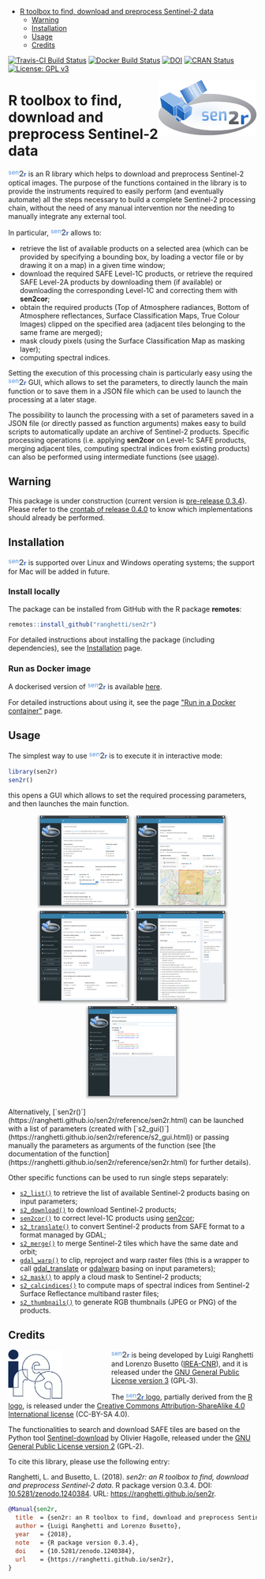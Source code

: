 
-   [R toolbox to find, download and preprocess Sentinel-2 data](#r-toolbox-to-find-download-and-preprocess-sentinel-2-data)
    -   [Warning](#warning)
    -   [Installation](#installation)
    -   [Usage](#usage)
    -   [Credits](#credits)

<!-- IMPORTANT: do NOT edit README.Rmd! Edit index.Rmd instead,       -->
<!-- and generate README.Rmd using inst/extdata/code/create_README.sh -->
[![Travis-CI Build Status](https://travis-ci.org/ranghetti/sen2r.svg?branch=master)](https://travis-ci.org/ranghetti/sen2r) [![Docker Build Status](https://img.shields.io/docker/build/ranghetti/sen2r.svg)](https://hub.docker.com/r/ranghetti/sen2r) [![DOI](https://zenodo.org/badge/DOI/10.5281/zenodo.1240384.svg)](https://doi.org/10.5281/zenodo.1240384) [![CRAN Status](http://www.r-pkg.org/badges/version/sen2r)](https://cran.r-project.org/package=sen2r) [![License: GPL v3](https://img.shields.io/badge/License-GPL%20v3-blue.svg)](http://www.gnu.org/licenses/gpl-3.0)

<img src="man/figures/sen2r_logo_200px.png" width="200" height="113" align="right" />

R toolbox to find, download and preprocess Sentinel-2 data
==========================================================

<span style="color:#5793dd;vertical-align:top;font-size:90%;font-weight:normal;">sen</span><span style="color:#6a7077;vertical-align:baseline;font-size:115%;font-weight:bolder;">2</span><span style="color:#2f66d5;vertical-align:baseline;font-size:90%;font-weight:bold;">r</span> is an R library which helps to download and preprocess Sentinel-2 optical images. The purpose of the functions contained in the library is to provide the instruments required to easily perform (and eventually automate) all the steps necessary to build a complete Sentinel-2 processing chain, without the need of any manual intervention nor the needing to manually integrate any external tool.

In particular, <span style="color:#5793dd;vertical-align:top;font-size:90%;font-weight:normal;">sen</span><span style="color:#6a7077;vertical-align:baseline;font-size:115%;font-weight:bolder;">2</span><span style="color:#2f66d5;vertical-align:baseline;font-size:90%;font-weight:bold;">r</span> allows to:

-   retrieve the list of available products on a selected area (which can be provided by specifying a bounding box, by loading a vector file or by drawing it on a map) in a given time window;
-   download the required SAFE Level-1C products, or retrieve the required SAFE Level-2A products by downloading them (if available) or downloading the corresponding Level-1C and correcting them with **sen2cor**;
-   obtain the required products (Top of Atmosphere radiances, Bottom of Atmosphere reflectances, Surface Classification Maps, True Colour Images) clipped on the specified area (adjacent tiles belonging to the same frame are merged);
-   mask cloudy pixels (using the Surface Classification Map as masking layer);
-   computing spectral indices.

Setting the execution of this processing chain is particularly easy using the <span style="color:#5793dd;vertical-align:top;font-size:90%;font-weight:normal;">sen</span><span style="color:#6a7077;vertical-align:baseline;font-size:115%;font-weight:bolder;">2</span><span style="color:#2f66d5;vertical-align:baseline;font-size:90%;font-weight:bold;">r</span> GUI, which allows to set the parameters, to directly launch the main function or to save them in a JSON file which can be used to launch the processing at a later stage.

The possibility to launch the processing with a set of parameters saved in a JSON file (or directly passed as function arguments) makes easy to build scripts to automatically update an archive of Sentinel-2 products. Specific processing operations (i.e. applying **sen2cor** on Level-1c SAFE products, merging adjacent tiles, computing spectral indices from existing products) can also be performed using intermediate functions (see [usage](#usage)).

Warning
-------

This package is under construction (current version is [pre-release 0.3.4](https://github.com/ranghetti/sen2r/releases/tag/v0.3.4)). Please refer to the [crontab of release 0.4.0](https://github.com/ranghetti/sen2r/milestone/3) to know which implementations should already be performed.

Installation
------------

<span style="color:#5793dd;vertical-align:top;font-size:90%;font-weight:normal;">sen</span><span style="color:#6a7077;vertical-align:baseline;font-size:115%;font-weight:bolder;">2</span><span style="color:#2f66d5;vertical-align:baseline;font-size:90%;font-weight:bold;">r</span> is supported over Linux and Windows operating systems; the support for Mac will be added in future.

### Install locally

The package can be installed from GitHub with the R package **remotes**:

``` r
remotes::install_github("ranghetti/sen2r")
```

For detailed instructions about installing the package (including dependencies), see the [Installation](https://ranghetti.github.io/sen2r/articles/installation.html) page.

### Run as Docker image

A dockerised version of <span style="color:#5793dd;vertical-align:top;font-size:90%;font-weight:normal;">sen</span><span style="color:#6a7077;vertical-align:baseline;font-size:115%;font-weight:bolder;">2</span><span style="color:#2f66d5;vertical-align:baseline;font-size:90%;font-weight:bold;">r</span> is available [here](https://cloud.docker.com/repository/docker/ranghetti/sen2r).

For detailed instructions about using it, see the page ["Run in a Docker container"](https://ranghetti.github.io/sen2r/articles/docker.html) page.

Usage
-----

The simplest way to use <span style="color:#5793dd;vertical-align:top;font-size:90%;font-weight:normal;">sen</span><span style="color:#6a7077;vertical-align:baseline;font-size:115%;font-weight:bolder;">2</span><span style="color:#2f66d5;vertical-align:baseline;font-size:90%;font-weight:bold;">r</span> is to execute it in interactive mode:

``` r
library(sen2r)
sen2r()
```

this opens a GUI which allows to set the required processing parameters, and then launches the main function.

<p style="text-align:center;">
<a href="https://raw.githubusercontent.com/ranghetti/sen2r/devel/man/figures/sen2r_gui_sheet1.png" target="_blank"> <img src="man/figures/sen2r_gui_sheet1_small.png"> </a> <a href="https://raw.githubusercontent.com/ranghetti/sen2r/devel/man/figures/sen2r_gui_sheet2.png" target="_blank"> <img src="man/figures/sen2r_gui_sheet2_small.png"> </a> <br/> <a href="https://raw.githubusercontent.com/ranghetti/sen2r/devel/man/figures/sen2r_gui_sheet3.png" target="_blank"> <img src="man/figures/sen2r_gui_sheet3_small.png"> </a> <a href="https://raw.githubusercontent.com/ranghetti/sen2r/devel/man/figures/sen2r_gui_sheet4.png" target="_blank"> <img src="man/figures/sen2r_gui_sheet4_small.png"> </a> <a href="https://raw.githubusercontent.com/ranghetti/sen2r/devel/man/figures/sen2r_gui_sheet5.png" target="_blank"> <img src="man/figures/sen2r_gui_sheet5_small.png"> </a>
</p>
Alternatively, [`sen2r()`](https://ranghetti.github.io/sen2r/reference/sen2r.html) can be launched with a list of parameters (created with [`s2_gui()`](https://ranghetti.github.io/sen2r/reference/s2_gui.html)) or passing manually the parameters as arguments of the function (see [the documentation of the function](https://ranghetti.github.io/sen2r/reference/sen2r.html) for further details).

Other specific functions can be used to run single steps separately:

-   [`s2_list()`](https://ranghetti.github.io/sen2r/reference/s2_list.html) to retrieve the list of available Sentinel-2 products basing on input parameters;
-   [`s2_download()`](https://ranghetti.github.io/sen2r/reference/s2_download.html) to download Sentinel-2 products;
-   [`sen2cor()`](reference/sen2cor.html) to correct level-1C products using [sen2cor](http://step.esa.int/main/third-party-plugins-2/sen2cor);
-   [`s2_translate()`](https://ranghetti.github.io/sen2r/reference/s2_translate.html) to convert Sentinel-2 products from SAFE format to a format managed by GDAL;
-   [`s2_merge()`](https://ranghetti.github.io/sen2r/reference/s2_merge.html) to merge Sentinel-2 tiles which have the same date and orbit;
-   [`gdal_warp()`](https://ranghetti.github.io/sen2r/reference/gdal_warp.html) to clip, reproject and warp raster files (this is a wrapper to call [gdal\_translate](http://www.gdal.org/gdal_translate.html) or [gdalwarp](http://www.gdal.org/gdalwarp.html) basing on input parameters);
-   [`s2_mask()`](https://ranghetti.github.io/sen2r/reference/s2_mask.html) to apply a cloud mask to Sentinel-2 products;
-   [`s2_calcindices()`](https://ranghetti.github.io/sen2r/reference/s2_calcindices.html) to compute maps of spectral indices from Sentinel-2 Surface Reflectance multiband raster files;
-   [`s2_thumbnails()`](https://ranghetti.github.io/sen2r/reference/s2_thumbnails.html) to generate RGB thumbnails (JPEG or PNG) of the products.

Credits
-------

<a href="http://www.irea.cnr.it" target="_blank"> <img src="man/figures/irea_logo_200px.png" height="100" align="left" style="padding-right: 100px;"/></a> <span style="color:#5793dd;vertical-align:top;font-size:90%;font-weight:normal;">sen</span><span style="color:#6a7077;vertical-align:baseline;font-size:115%;font-weight:bolder;">2</span><span style="color:#2f66d5;vertical-align:baseline;font-size:90%;font-weight:bold;">r</span> is being developed by Luigi Ranghetti and Lorenzo Busetto ([IREA-CNR](http://www.irea.cnr.it)), and it is released under the [GNU General Public License version 3](https://www.gnu.org/licenses/gpl-3.0.html) (GPL‑3).

The [<span style="color:#5793dd;vertical-align:top;font-size:90%;font-weight:normal;">sen</span><span style="color:#6a7077;vertical-align:baseline;font-size:115%;font-weight:bolder;">2</span><span style="color:#2f66d5;vertical-align:baseline;font-size:90%;font-weight:bold;">r</span> logo](https://raw.githubusercontent.com/ranghetti/sen2r/devel/man/figures/sen2r_logo_200px.png), partially derived from the [R logo](https://www.r-project.org/logo), is released under the [Creative Commons Attribution-ShareAlike 4.0 International license](https://creativecommons.org/licenses/by-sa/4.0) (CC-BY-SA 4.0).

The functionalities to search and download SAFE tiles are based on the Python tool [Sentinel-download](https://github.com/olivierhagolle/Sentinel-download) by Olivier Hagolle, released under the [GNU General Public License version 2](https://www.gnu.org/licenses/gpl-2.0.html) (GPL‑2).

To cite this library, please use the following entry:

Ranghetti, L. and Busetto, L. (2018). *sen2r: an R toolbox to find, download and preprocess Sentinel-2 data*. R package version 0.3.4. DOI: [10.5281/zenodo.1240384](https://dx.doi.org/10.5281/zenodo.1240384). URL: <https://ranghetti.github.io/sen2r>.

``` bibtex
@Manual{sen2r,
  title  = {sen2r: an R toolbox to find, download and preprocess Sentinel-2 data},
  author = {Luigi Ranghetti and Lorenzo Busetto},
  year   = {2018},
  note   = {R package version 0.3.4},
  doi    = {10.5281/zenodo.1240384},
  url    = {https://ranghetti.github.io/sen2r},
}
```
